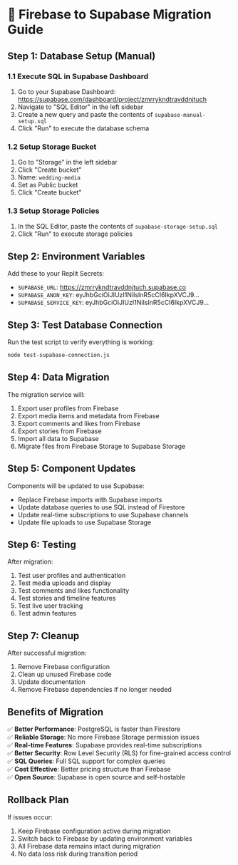 # 🚀 Firebase to Supabase Migration Guide

## Step 1: Database Setup (Manual)

### 1.1 Execute SQL in Supabase Dashboard
1. Go to your Supabase Dashboard: https://supabase.com/dashboard/project/zmrrykndtravddnjtuch
2. Navigate to "SQL Editor" in the left sidebar
3. Create a new query and paste the contents of `supabase-manual-setup.sql`
4. Click "Run" to execute the database schema

### 1.2 Setup Storage Bucket
1. Go to "Storage" in the left sidebar
2. Click "Create bucket"
3. Name: `wedding-media`
4. Set as Public bucket
5. Click "Create bucket"

### 1.3 Setup Storage Policies
1. In the SQL Editor, paste the contents of `supabase-storage-setup.sql`
2. Click "Run" to execute storage policies

## Step 2: Environment Variables

Add these to your Replit Secrets:
- `SUPABASE_URL`: https://zmrrykndtravddnjtuch.supabase.co
- `SUPABASE_ANON_KEY`: eyJhbGciOiJIUzI1NiIsInR5cCI6IkpXVCJ9...
- `SUPABASE_SERVICE_KEY`: eyJhbGciOiJIUzI1NiIsInR5cCI6IkpXVCJ9...

## Step 3: Test Database Connection

Run the test script to verify everything is working:
```bash
node test-supabase-connection.js
```

## Step 4: Data Migration

The migration service will:
1. Export user profiles from Firebase
2. Export media items and metadata from Firebase
3. Export comments and likes from Firebase
4. Export stories from Firebase
5. Import all data to Supabase
6. Migrate files from Firebase Storage to Supabase Storage

## Step 5: Component Updates

Components will be updated to use Supabase:
- Replace Firebase imports with Supabase imports
- Update database queries to use SQL instead of Firestore
- Update real-time subscriptions to use Supabase channels
- Update file uploads to use Supabase Storage

## Step 6: Testing

After migration:
1. Test user profiles and authentication
2. Test media uploads and display
3. Test comments and likes functionality
4. Test stories and timeline features
5. Test live user tracking
6. Test admin features

## Step 7: Cleanup

After successful migration:
1. Remove Firebase configuration
2. Clean up unused Firebase code
3. Update documentation
4. Remove Firebase dependencies if no longer needed

## Benefits of Migration

✅ **Better Performance**: PostgreSQL is faster than Firestore  
✅ **Reliable Storage**: No more Firebase Storage permission issues  
✅ **Real-time Features**: Supabase provides real-time subscriptions  
✅ **Better Security**: Row Level Security (RLS) for fine-grained access control  
✅ **SQL Queries**: Full SQL support for complex queries  
✅ **Cost Effective**: Better pricing structure than Firebase  
✅ **Open Source**: Supabase is open source and self-hostable  

## Rollback Plan

If issues occur:
1. Keep Firebase configuration active during migration
2. Switch back to Firebase by updating environment variables
3. All Firebase data remains intact during migration
4. No data loss risk during transition period